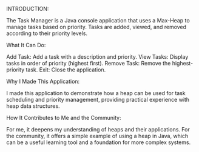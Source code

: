 INTRODUCTION:

The Task Manager is a Java console application that uses a Max-Heap to manage tasks based on priority. Tasks are added, viewed, and removed according to their priority levels.

What It Can Do:

Add Task: Add a task with a description and priority.
View Tasks: Display tasks in order of priority (highest first).
Remove Task: Remove the highest-priority task.
Exit: Close the application.

Why I Made This Application:

I made this application to demonstrate how a heap can be used for task scheduling and priority management, providing practical experience with heap data structures.

How It Contributes to Me and the Community:

For me, it deepens my understanding of heaps and their applications. For the community, it offers a simple example of using a heap in Java, which can be a useful learning tool and a foundation for more complex systems.

